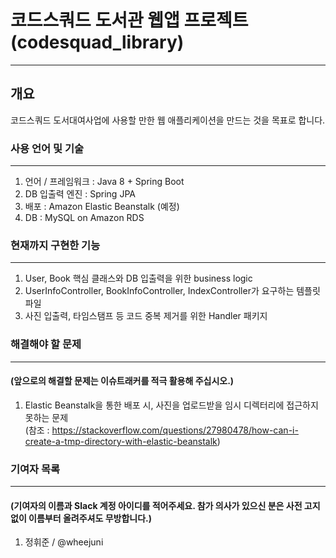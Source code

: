# 코드스쿼드 도서관 웹앱 프로젝트 (codesquad_library)
***
## 개요
코드스쿼드 도서대여사업에 사용할 만한 웹 애플리케이션을 만드는 것을 목표로 합니다. 

### 사용 언어 및 기술
***
1. 언어 / 프레임워크 : Java 8 + Spring Boot
2. DB 입출력 엔진 : Spring JPA
3. 배포 : Amazon Elastic Beanstalk (예정)
4. DB : MySQL on Amazon RDS 

### 현재까지 구현한 기능 
***
1. User, Book 핵심 클래스와 DB 입출력을 위한 business logic
2. UserInfoController, BookInfoController, IndexController가 요구하는 템플릿 파일
3. 사진 입출력, 타임스탬프 등 코드 중복 제거를 위한 Handler 패키지

### 해결해야 할 문제
***
#### (앞으로의 해결할 문제는 이슈트래커를 적극 활용해 주십시오.)
1. Elastic Beanstalk을 통한 배포 시, 사진을 업로드받을 임시 디렉터리에 접근하지 못하는 문제 <br/>
(참조 : <https://stackoverflow.com/questions/27980478/how-can-i-create-a-tmp-directory-with-elastic-beanstalk>)

### 기여자 목록
***
#### (기여자의 이름과 Slack 계정 아이디를 적어주세요. 참가 의사가 있으신 분은 사전 고지 없이 이름부터 올려주셔도 무방합니다.)

1. 정휘준 / @wheejuni
